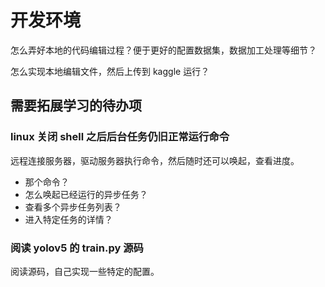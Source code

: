 # 开发环境

怎么弄好本地的代码编辑过程？便于更好的配置数据集，数据加工处理等细节？

怎么实现本地编辑文件，然后上传到 kaggle 运行？

## 需要拓展学习的待办项

### linux 关闭 shell 之后后台任务仍旧正常运行命令

远程连接服务器，驱动服务器执行命令，然后随时还可以唤起，查看进度。

- 那个命令？
- 怎么唤起已经运行的异步任务？
- 查看多个异步任务列表？
- 进入特定任务的详情？

### 阅读 yolov5 的 train.py 源码

阅读源码，自己实现一些特定的配置。
